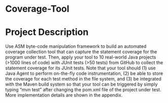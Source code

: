 # Coverage-Tool

# Project Description
Use ASM byte-code manipulation framework to build an automated coverage collection tool
that can capture the statement coverage for the program under test. Then, apply your tool to 10
real-world Java projects (>1000 lines of code) with JUnit tests (>50 tests) from GitHub to
collect the statement coverage for its JUnit tests. Note that your tool should (1) use Java Agent to perform on-the-fly code instrumentation, (2) be able to store the coverage for each test
method in the file system, and (3) be integrated with the Maven build system so that your tool
can be triggered by simply typing “mvn test” after changing the pom.xml file of the project
under test. More implementation details are shown in the appendix. 
